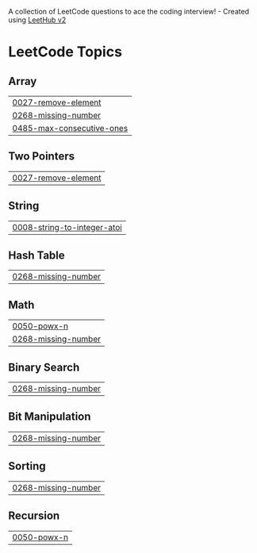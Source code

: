 A collection of LeetCode questions to ace the coding interview! - Created using [LeetHub v2](https://github.com/arunbhardwaj/LeetHub-2.0)
<!---LeetCode Topics Start-->
# LeetCode Topics
## Array
|  |
| ------- |
| [0027-remove-element](https://github.com/bhargava246/Leetcode/tree/master/0027-remove-element) |
| [0268-missing-number](https://github.com/bhargava246/Leetcode/tree/master/0268-missing-number) |
| [0485-max-consecutive-ones](https://github.com/bhargava246/Leetcode/tree/master/0485-max-consecutive-ones) |
## Two Pointers
|  |
| ------- |
| [0027-remove-element](https://github.com/bhargava246/Leetcode/tree/master/0027-remove-element) |
## String
|  |
| ------- |
| [0008-string-to-integer-atoi](https://github.com/bhargava246/Leetcode/tree/master/0008-string-to-integer-atoi) |
## Hash Table
|  |
| ------- |
| [0268-missing-number](https://github.com/bhargava246/Leetcode/tree/master/0268-missing-number) |
## Math
|  |
| ------- |
| [0050-powx-n](https://github.com/bhargava246/Leetcode/tree/master/0050-powx-n) |
| [0268-missing-number](https://github.com/bhargava246/Leetcode/tree/master/0268-missing-number) |
## Binary Search
|  |
| ------- |
| [0268-missing-number](https://github.com/bhargava246/Leetcode/tree/master/0268-missing-number) |
## Bit Manipulation
|  |
| ------- |
| [0268-missing-number](https://github.com/bhargava246/Leetcode/tree/master/0268-missing-number) |
## Sorting
|  |
| ------- |
| [0268-missing-number](https://github.com/bhargava246/Leetcode/tree/master/0268-missing-number) |
## Recursion
|  |
| ------- |
| [0050-powx-n](https://github.com/bhargava246/Leetcode/tree/master/0050-powx-n) |
<!---LeetCode Topics End-->